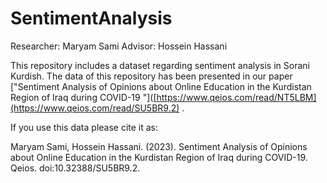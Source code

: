 # SentimentAnalysis

Researcher: Maryam Sami
Advisor: Hossein Hassani

This repository includes a dataset regarding sentiment analysis in Sorani Kurdish.
The data of this repository has been presented in our paper ["Sentiment Analysis of Opinions about Online Education in the Kurdistan Region of Iraq during COVID-19
"]([https://www.qeios.com/read/NT5LBM](https://www.qeios.com/read/SU5BR9.2) .

If you use this data please cite it as:

Maryam Sami, Hossein Hassani. (2023). Sentiment Analysis of Opinions about Online Education in the Kurdistan Region of Iraq during COVID-19. Qeios. doi:10.32388/SU5BR9.2.
